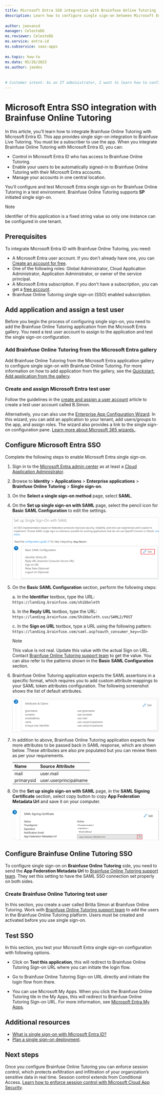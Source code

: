 ```yaml
---
title: Microsoft Entra SSO integration with Brainfuse Online Tutoring
description: Learn how to configure single sign-on between Microsoft Entra ID and Brainfuse Online Tutoring.

author: jeevansd
manager: CelesteDG
ms.reviewer: CelesteDG
ms.service: entra-id
ms.subservice: saas-apps

ms.topic: how-to
ms.date: 05/26/2023
ms.author: jeedes


# Customer intent: As an IT administrator, I want to learn how to configure single sign-on between Microsoft Entra ID and Brainfuse Online Tutoring so that I can control who has access to Brainfuse Online Tutoring, enable automatic sign-in with Microsoft Entra accounts, and manage my accounts in one central location.
---
```


# Microsoft Entra SSO integration with Brainfuse Online Tutoring

In this article, you'll learn how to integrate Brainfuse Online Tutoring with Microsoft Entra ID. This app provides single sign-on integration to Brainfuse Live Tutoring. You must be a subscriber to use the app. When you integrate Brainfuse Online Tutoring with Microsoft Entra ID, you can:

* Control in Microsoft Entra ID who has access to Brainfuse Online Tutoring.
* Enable your users to be automatically signed-in to Brainfuse Online Tutoring with their Microsoft Entra accounts.
* Manage your accounts in one central location.

You'll configure and test Microsoft Entra single sign-on for Brainfuse Online Tutoring in a test environment. Brainfuse Online Tutoring supports **SP** initiated single sign-on.

> [!NOTE]
> Identifier of this application is a fixed string value so only one instance can be configured in one tenant.

## Prerequisites

To integrate Microsoft Entra ID with Brainfuse Online Tutoring, you need:

* A Microsoft Entra user account. If you don't already have one, you can [Create an account for free](https://azure.microsoft.com/free/?WT.mc_id=A261C142F).
* One of the following roles: Global Administrator, Cloud Application Administrator, Application Administrator, or owner of the service principal.
* A Microsoft Entra subscription. If you don't have a subscription, you can get a [free account](https://azure.microsoft.com/free/).
* Brainfuse Online Tutoring single sign-on (SSO) enabled subscription.

## Add application and assign a test user

Before you begin the process of configuring single sign-on, you need to add the Brainfuse Online Tutoring application from the Microsoft Entra gallery. You need a test user account to assign to the application and test the single sign-on configuration.

<a name='add-brainfuse-online-tutoring-from-the-azure-ad-gallery'></a>

### Add Brainfuse Online Tutoring from the Microsoft Entra gallery

Add Brainfuse Online Tutoring from the Microsoft Entra application gallery to configure single sign-on with Brainfuse Online Tutoring. For more information on how to add application from the gallery, see the [Quickstart: Add application from the gallery](~/identity/enterprise-apps/add-application-portal.md).

<a name='create-and-assign-azure-ad-test-user'></a>

### Create and assign Microsoft Entra test user

Follow the guidelines in the [create and assign a user account](~/identity/enterprise-apps/add-application-portal-assign-users.md) article to create a test user account called B.Simon.

Alternatively, you can also use the [Enterprise App Configuration Wizard](https://portal.office.com/AdminPortal/home?Q=Docs#/azureadappintegration). In this wizard, you can add an application to your tenant, add users/groups to the app, and assign roles. The wizard also provides a link to the single sign-on configuration pane. [Learn more about Microsoft 365 wizards.](/microsoft-365/admin/misc/azure-ad-setup-guides). 

<a name='configure-azure-ad-sso'></a>

## Configure Microsoft Entra SSO

Complete the following steps to enable Microsoft Entra single sign-on.

1. Sign in to the [Microsoft Entra admin center](https://entra.microsoft.com) as at least a [Cloud Application Administrator](~/identity/role-based-access-control/permissions-reference.md#cloud-application-administrator).
1. Browse to **Identity** > **Applications** > **Enterprise applications** > **Brainfuse Online Tutoring** > **Single sign-on**.
1. On the **Select a single sign-on method** page, select **SAML**.
1. On the **Set up single sign-on with SAML** page, select the pencil icon for **Basic SAML Configuration** to edit the settings.

   ![Screenshot shows how to edit Basic SAML Configuration.](common/edit-urls.png "Basic Configuration")

1. On the **Basic SAML Configuration** section, perform the following steps:

    a. In the **Identifier** textbox, type the URL:
    `https://landing.brainfuse.com/shibboleth`

    b. In the **Reply URL** textbox, type the URL:
    `https://landing.brainfuse.com/Shibboleth.sso/SAML2/POST`

    c. In the **Sign on URL** textbox, type a URL using the following pattern:
    `https://landing.brainfuse.com/saml.asp?oauth_consumer_key=<ID>`
    
    > [!NOTE]
    > This value is not real. Update this value with the actual Sign on URL. Contact [Brainfuse Online Tutoring support team](mailto:support@brainfuse.com) to get the value. You can also refer to the patterns shown in the **Basic SAML Configuration** section.

1. Brainfuse Online Tutoring application expects the SAML assertions in a specific format, which requires you to add custom attribute mappings to your SAML token attributes configuration. The following screenshot shows the list of default attributes.

    ![Screenshot shows the image of attributes configuration.](common/default-attributes.png "Attributes")

1. In addition to above, Brainfuse Online Tutoring application expects few more attributes to be passed back in SAML response, which are shown below. These attributes are also pre populated but you can review them as per your requirements.

    | Name | Source Attribute|
    | ------------ | --------- |
    | mail | user.mail |
    | primarysid | user.userprincipalname |

1. On the **Set up single sign-on with SAML** page, in the **SAML Signing Certificate** section, select copy button to copy **App Federation Metadata Url** and save it on your computer.

	![Screenshot shows the Certificate download link.](common/copy-metadataurl.png "Certificate")

## Configure Brainfuse Online Tutoring SSO

To configure single sign-on on **Brainfuse Online Tutoring** side, you need to send the **App Federation Metadata Url** to [Brainfuse Online Tutoring support team](mailto:support@brainfuse.com). They set this setting to have the SAML SSO connection set properly on both sides.

### Create Brainfuse Online Tutoring test user

In this section, you create a user called Britta Simon at Brainfuse Online Tutoring. Work with [Brainfuse Online Tutoring support team](mailto:support@brainfuse.com) to add the users in the Brainfuse Online Tutoring platform. Users must be created and activated before you use single sign-on.

## Test SSO 

In this section, you test your Microsoft Entra single sign-on configuration with following options. 

* Click on **Test this application**, this will redirect to Brainfuse Online Tutoring Sign-on URL where you can initiate the login flow. 

* Go to Brainfuse Online Tutoring Sign-on URL directly and initiate the login flow from there.

* You can use Microsoft My Apps. When you click the Brainfuse Online Tutoring tile in the My Apps, this will redirect to Brainfuse Online Tutoring Sign-on URL. For more information, see [Microsoft Entra My Apps](/azure/active-directory/manage-apps/end-user-experiences#azure-ad-my-apps).

## Additional resources

* [What is single sign-on with Microsoft Entra ID?](~/identity/enterprise-apps/what-is-single-sign-on.md)
* [Plan a single sign-on deployment](~/identity/enterprise-apps/plan-sso-deployment.md).

## Next steps

Once you configure Brainfuse Online Tutoring you can enforce session control, which protects exfiltration and infiltration of your organization’s sensitive data in real time. Session control extends from Conditional Access. [Learn how to enforce session control with Microsoft Cloud App Security](/cloud-app-security/proxy-deployment-aad).
